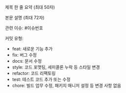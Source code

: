 제목 한 줄 요약 (최대 50자)

본문 설명 (최대 72자)

관련 이슈: #이슈번호

커밋 유형:
- feat: 새로운 기능 추가
- fix: 버그 수정
- docs: 문서 수정
- style: 코드 포맷팅, 세미콜론 누락 등 스타일 변경
- refactor: 코드 리팩토링
- test: 테스트 코드 추가 또는 수정
- chore: 빌드 업무 수정, 패키지 매니저 설정 등 변경 사항 없음